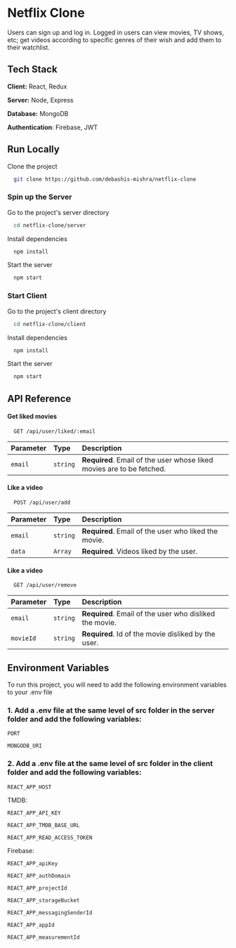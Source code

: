 
# Netflix Clone

Users can sign up and log in. Logged in users can view movies, TV shows, etc; get videos according to specific genres of their wish and add them to their watchlist.
## Tech Stack

**Client:** React, Redux

**Server:** Node, Express

**Database:** MongoDB

**Authentication**: Firebase, JWT
## Run Locally

Clone the project

```bash
  git clone https://github.com/debashis-mishra/netflix-clone
```

### Spin up the Server

Go to the project's server directory

```bash
  cd netflix-clone/server
```

Install dependencies

```bash
  npm install
```

Start the server

```bash
  npm start
```
### Start Client

Go to the project's client directory

```bash
  cd netflix-clone/client
```

Install dependencies

```bash
  npm install
```

Start the server

```bash
  npm start
```


## API Reference

#### Get liked movies

```http
  GET /api/user/liked/:email
```

| Parameter | Type     | Description                |
| :-------- | :------- | :------------------------- |
| `email` | `string` | **Required**. Email of the user whose liked movies are to be fetched. |

#### Like a video

```http
  POST /api/user/add
```

| Parameter | Type     | Description                       |
| :-------- | :------- | :-------------------------------- |
| `email`      | `string` | **Required**. Email of the user who liked the movie. |
| `data`      | `Array` | **Required**. Videos liked by the user. |

#### Like a video

```http
  GET /api/user/remove
```

| Parameter | Type     | Description                       |
| :-------- | :------- | :-------------------------------- |
| `email`      | `string` | **Required**. Email of the user who disliked the movie. |
| `movieId`      | `string` | **Required**. Id of the movie disliked by the user. |

## Environment Variables

To run this project, you will need to add the following environment variables to your .env file

### 1. Add a .env file at the same level of src folder in the server folder and add the following variables:

`PORT`

`MONGODB_URI`

### 2. Add a .env file at the same level of src folder in the client folder and add the following variables:

`REACT_APP_HOST`

TMDB:

`REACT_APP_API_KEY`

`REACT_APP_TMDB_BASE_URL`

`REACT_APP_READ_ACCESS_TOKEN`

Firebase:

`REACT_APP_apiKey`

`REACT_APP_authDomain`

`REACT_APP_projectId`

`REACT_APP_storageBucket`

`REACT_APP_messagingSenderId`

`REACT_APP_appId`

`REACT_APP_measurementId`

